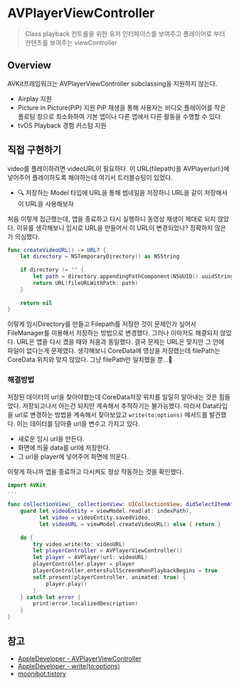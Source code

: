 # AVPlayerViewController
> Class
> playback 컨트롤을 위한 유저 인터페이스를 보여주고 플레이어로 부터 컨텐츠를 보여주는 viewController 

## Overview
AVKit프레임워크는 AVPlayerViewController subclassing을 지원하지 않는다.

- Airplay 지원
- Picture in Picture(PiP) 지원
PiP 재생을 통해 사용자는 비디오 플레이어를 작은 플로팅 창으로 최소화하여 기본 앱이나 다른 앱에서 다른 활동을 수행할 수 있다.
- tvOS Playback 경험 커스텀 지원

## 직접 구현하기

video를 플레이하려면 videoURL이 필요하다. 이 URL(filepath)을 AVPlayer(url:)에 넣어주어 플레이하도록 해야하는데 여기서 트러블슈팅이 있었다.

- 🔍 저장하는 Model 타입에 URL을 통해 썸네일을 저장하니 URL을 같이 저장해서 이 URL을 사용해보자 

처음 이렇게 접근했는데, 앱을 종료하고 다시 실행하니 동영상 재생이 제대로 되지 않았다. 이유를 생각해보니 임시로 URL을 만들어서 이 URL이 변경되었나? 정확하지 않은가 의심했다.

```swift
func createVideoURL() -> URL? {
    let directory = NSTemporaryDirectory() as NSString
        
    if directory != "" {
        let path = directory.appendingPathComponent(NSUUID().uuidString + ".mp4")
        return URL(fileURLWithPath: path)
    }
        
    return nil
}
```

이렇게 임시Directory를 만들고 Filepath를 저장한 것이 문제인가 싶어서 FileManager를 이용해서 저장하는 방법으로 변경했다. 그러나 이마저도 해결되지 않았다.
URL은 앱을 다시 켰을 때와 처음과 동일했다. 결국 문제는 URL은 맞지만 그 안에 파일이 없다는게 문제였다. 생각해보니 CoreData에 영상을 저장했는데 filePath는 CoreData 위치와 맞지 않았다. 그냥 filePath만 일치했을 뿐...🥲 

### 해결방법

저장된 데이터의 url을 찾아야했는데 CoreData저장 위치를 일일히 알아내는 것은 힘들었다. 저장되고나서 아는건 되지만 계속해서 추적하기는 불가능했다. 
따라서 Data타입을 url로 변경하는 방법을 계속해서 찾아보았고 `write(to:options)` 메서드를 발견했다. 이는 데이터를 담아줄 url을 변수고 가지고 있다. 

- 새로운 임시 url을 만든다.
- 화면에 띄울 data를 url에 저장한다.
- 그 url을 player에 넣어주어 화면에 띄운다.

이렇게 하니까 앱을 종료하고 다시켜도 정상 작동하는 것을 확인했다.

```swift
import AVKit
...

func collectionView(_ collectionView: UICollectionView, didSelectItemAt indexPath: IndexPath) {
    guard let videoEntity = viewModel.read(at: indexPath),
          let video = videoEntity.savedVideo,
          let videoURL = viewModel.createVideoURL() else { return }
        
    do {
        try video.write(to: videoURL)
        let playerController = AVPlayerViewController()
        let player = AVPlayer(url: videoURL)
        playerController.player = player
        playerController.entersFullScreenWhenPlaybackBegins = true
        self.present(playerController, animated: true) {
            player.play()
        }
    } catch let error {
        print(error.localizedDescription)
    }
}
```


## 참고
- [AppleDeveloper - AVPlayerViewController](https://developer.apple.com/documentation/avkit/avplayerviewcontroller)
- [AppleDeveloper - write(to:options)](https://developer.apple.com/documentation/foundation/data/1779858-write)
- [moonibot.tistory](https://moonibot.tistory.com/43)
